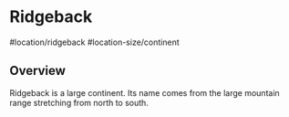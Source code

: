 # Ridgeback
#location/ridgeback #location-size/continent

## Overview
Ridgeback is a large continent. Its name comes from the large mountain range stretching from north to south.
